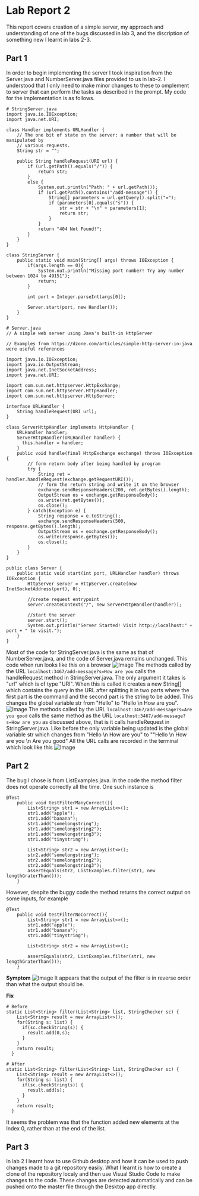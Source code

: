 # Lab Report 2
This report covers creation of a simple server, my approach and understanding of one of the bugs discussed in lab 3, and the discription of something new I learnt in labs 2-3.
## Part 1
In order to begin implementing the server I took inspiration from the Server.java and NumberServer.java files provided to us in lab-2. I understood that I only need to make minor changes to these to omplement to server that can perform the tasks as described in the prompt. My code for the implementation is as follows.
```
# StringServer.java
import java.io.IOException;
import java.net.URI;

class Handler implements URLHandler {
    // The one bit of state on the server: a number that will be manipulated by
    // various requests.
    String str = "";

    public String handleRequest(URI url) {
        if (url.getPath().equals("/")) {
            return str;
        }
        else {
            System.out.println("Path: " + url.getPath());
            if (url.getPath().contains("/add-message")) {
                String[] parameters = url.getQuery().split("=");
                if (parameters[0].equals("s")) {
                    str = str + "\n" + parameters[1];
                    return str;
                }
            }
            return "404 Not Found!";
        }
    }
}

class StringServer {
    public static void main(String[] args) throws IOException {
        if(args.length == 0){
            System.out.println("Missing port number! Try any number between 1024 to 49151");
            return;
        }

        int port = Integer.parseInt(args[0]);

        Server.start(port, new Handler());
    }
}
```
```
# Server.java
// A simple web server using Java's built-in HttpServer

// Examples from https://dzone.com/articles/simple-http-server-in-java were useful references

import java.io.IOException;
import java.io.OutputStream;
import java.net.InetSocketAddress;
import java.net.URI;

import com.sun.net.httpserver.HttpExchange;
import com.sun.net.httpserver.HttpHandler;
import com.sun.net.httpserver.HttpServer;

interface URLHandler {
    String handleRequest(URI url);
}

class ServerHttpHandler implements HttpHandler {
    URLHandler handler;
    ServerHttpHandler(URLHandler handler) {
      this.handler = handler;
    }
    public void handle(final HttpExchange exchange) throws IOException {
        // form return body after being handled by program
        try {
            String ret = handler.handleRequest(exchange.getRequestURI());
            // form the return string and write it on the browser
            exchange.sendResponseHeaders(200, ret.getBytes().length);
            OutputStream os = exchange.getResponseBody();
            os.write(ret.getBytes());
            os.close();
        } catch(Exception e) {
            String response = e.toString();
            exchange.sendResponseHeaders(500, response.getBytes().length);
            OutputStream os = exchange.getResponseBody();
            os.write(response.getBytes());
            os.close();
        }
    }
}

public class Server {
    public static void start(int port, URLHandler handler) throws IOException {
        HttpServer server = HttpServer.create(new InetSocketAddress(port), 0);

        //create request entrypoint
        server.createContext("/", new ServerHttpHandler(handler));

        //start the server
        server.start();
        System.out.println("Server Started! Visit http://localhost:" + port + " to visit.");
    }
}
```
Most of the code for StringServer.java is the same as that of NumberServer.java, and the code of Server.java remains unchanged.
This code when run looks like this on a browser
![Image](ServerOut1.png)
The methods called by the URL `localhost:3467/add-message?s=How are you` calls the handleRequest method in StringServer.java. The only argument it takes is "url" which is of type "URI". When this is called it creates a new String[] which contains the query in the URL after splitting it in two parts where the first part is the command and the second part is the string to be added. This changes the global variable str from "Hello" to "Hello \n How are you". 
![Image](ServerOut2.png)
The methods called by the URL `localhost:3467/add-message?s=Are you good` calls the same method as the URL `localhost:3467/add-message?s=How are you` as discussed above, that is it calls handleRequest in StringServer.java. Like before the only variable being updated is the global variable str which changes from "Hello \n How are you" to ""Hello \n How are you \n Are you good"
All the URL calls are recorded in the terminal which look like this
![Image](ServerRunning.png)

## Part 2
The bug I chose is from ListExamples.java. In the code the method filter does not operate correctly all the time. One such instance is 
```
@Test
    public void testFilterManyCorrect(){
        List<String> str1 = new ArrayList<>();
        str1.add("apple");
        str1.add("banana");
        str1.add("somelongstring");
        str1.add("somelongstring2");
        str1.add("somelongstring3");
        str1.add("tinystring");       
        
        List<String> str2 = new ArrayList<>();
        str2.add("somelongstring");
        str2.add("somelongstring2");
        str2.add("somelongstring3");
        assertEquals(str2, ListExamples.filter(str1, new lengthGraterThan()));
    }
```
However, despite the buggy code the method returns the correct output on some inputs, for example 
```
@Test
    public void testFilterNoCorrect(){
        List<String> str1 = new ArrayList<>();
        str1.add("apple");
        str1.add("banana");
        str1.add("tinystring");       
        
        List<String> str2 = new ArrayList<>();

        assertEquals(str2, ListExamples.filter(str1, new lengthGraterThan()));
    }
```

**Symptom**
![Image](TestingCode.png)
It appears that the output of the filter is in reverse order than what the output should be. 

**Fix**
```
# Before
static List<String> filter(List<String> list, StringChecker sc) {
    List<String> result = new ArrayList<>();
    for(String s: list) {
      if(sc.checkString(s)) {
        result.add(0,s);
      }
    }
    return result;
  }
```
```
# After
static List<String> filter(List<String> list, StringChecker sc) {
    List<String> result = new ArrayList<>();
    for(String s: list) {
      if(sc.checkString(s)) {
        result.add(s);
      }
    }
    return result;
  }
```
It seems the problem was that the function added new elements at the Index 0, rather than at the end of the list.

## Part 3
In lab 2 I learnt how to use Github desktop and how it can be used to push changes made to a git repository easily. What I learnt is how to create a clone of the repository localy and then use Visual Studio Code to make changes to the code. These changes are detected automatically and can be pushed onto the master file through the Desktop app directly.  
